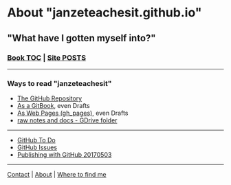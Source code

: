 # About "janzeteachesit.github.io"
## "What have I gotten myself into?"

### [Book TOC](SUMMARY.md)  \| [Site POSTS](posts.html)

___

### Ways to read "janzeteachesit"
- [The GitHub Repository](https://github.com/janzeteachesit/janzeteachesit.github.io)
- [As a GitBook](https://janzeteachesit.gitbooks.io/janzeteachesit/), even Drafts
- [As Web Pages \(gh_pages\)](https://janzeteachesit.github.io/), even Drafts
- [raw notes and docs - GDrive folder](https://drive.google.com/open?id=0BysMfTbvAUUVckNKU2hhM09mbkk)

___
- [GitHub To Do](https://github.com/janzeteachesit/janzeteachesit.github.io/issues/15#todo)
- [GitHub Issues](https://github.com/issues?utf8=%E2%9C%93&q=is%3Aissue+author%3Ajanzeteachesit)
- [Publishing with GitHub 20170503](https://drive.google.com/open?id=1Tu_b1oixurg9lId2z3LH_ZiLz1sH9sYD9ypdmZGwE9c)

___


[Contact](contact.md) | [About](README.md) | [Where to find me](profiles.md) 

